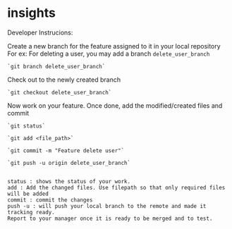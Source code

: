 # insights

Developer Instrucions:

Create a new branch for the feature assigned to it in your local repository For ex: For deleting a user, you may add a branch `delete_user_branch`

	`git branch delete_user_branch`

Check out to the newly created branch

	`git checkout delete_user_branch`

Now work on your feature. Once done, add the modified/created files and commit

	`git status`

	`git add <file_path>`

	`git commit -m "Feature delete user"`

	`git push -u origin delete_user_branch`

	
	status : shows the status of your work. 
	add : Add the changed files. Use filepath so that only required files will be added
	commit : commit the changes 
	push -u : will push your local branch to the remote and made it tracking ready.
	Report to your manager once it is ready to be merged and to test.
